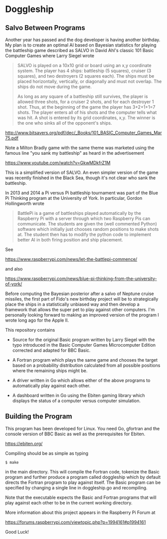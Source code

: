 # Doggleship

## Salvo Between Programs

Another year has passed and the dog developer is having another birthday.
My plan is to create an optimal AI based on Bayesian statistics for playing
the battleship game described as SALVO in David Ahl's classic 101 Basic Computer Games where
Larry Siegel wrote
 
>SALVO is played on a 10x10 grid or board using an x,y coordinate system.
>The player has 4 ships: battleship (5 squares), cruiser (3 squares), and
>two destroyers (2 squares each). The ships must be placed horizontally,
>vertically, or diagonally and must not overlap. The ships do not move during the game.
>
>As long as any square of a battleship still survives,
>the player is allowed three shots, for a cruiser 2 shots, 
>and for each destroyer 1 shot. Thus, at the beginning of the game the player 
>has 3+2+1+1=7 shots. The player enters all of his shots and the computer 
>tells what was hit. A shot is entered by its grid coordinates, x,y. The
>winner is the one who sinks all of the opponent's ships. 

http://www.bitsavers.org/pdf/dec/_Books/101_BASIC_Computer_Games_Mar75.pdf

Note a Milton Bradly game with the same theme was marketed using the famous line
"you sank my battleship" as heard in the advertisement

https://www.youtube.com/watch?v=GkwMDkfrZ1M

This is a simplified version of SALVO. An even simpler version of the game was recently
finished in the Black Sea,
though it's not clear who sank the battleship.

In 2013 and 2014 a Pi versus Pi battleship tournament was part of
the Blue Pi Thinking program
at the University of York. In particular, Gordon Hollingworth wrote

>BattlePi is a game of battleships played automatically by the 
>Raspberry Pi with a server through which two Raspberry Pis can communicate.
>The students are given the (well commented Python) software which initially just 
>chooses random positions to make shots at. The student then has to modify
>the python code to implement better AI in both firing position and ship placement. 

See

https://www.raspberrypi.com/news/let-the-battlepi-commence/

and also

https://www.raspberrypi.com/news/blue-pi-thinking-from-the-university-of-york/

Before computing the Bayesian posterior after a salvo of Neptune cruise missiles,
the first part of Fido's new birthday project will be to strategically place the ships in
a statistically unbiased way and then develop a framework that allows the super pet to
play against other computers. I'm personally looking forward to
making an improved version of the program I wrote long ago for the Apple II.

This repository contains

-  Source for the original Basic program written by Larry Siegel with
   the typo introduced in the Basic Computer Games Microcomputer Edition
   corrected and adapted for BBC Basic.
   
-  A Fortran program which plays the same game and chooses the target
   based on a probability distribution calculated from all possible positions where the
   remaining ships might be.
   
-  A driver written in Go which allows either of the above programs to
   automatically play against each other.
   
-  A dashboard written in Go using the Ebiten gaming library which displays
   the status of a computer versus computer simulation.
   
## Building the Program

This program has been developed for Linux.
You need Go, gfortran and the console version of BBC Basic as well
as the prerequisites for Ebiten.

https://ebiten.org/

Compiling should be as simple as typing
```
$ make
```
in the main directory.  This will compile the Fortran code, tokenize the
Basic program and further produce a program called doggleship which by
default directs the Fortran program to play against itself.  The Basic
program can be specified by changing a single line in doggleship.go and
recompiling.

Note that the executable expects the Basic and Fortran programs that will
play against each other to be in the current working directory.

More information about this project appears in the Raspberry Pi Forum at

https://forums.raspberrypi.com/viewtopic.php?p=1994161#p1994161

Good Luck!
